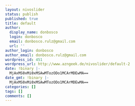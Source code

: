 ```yaml
---
layout: nivoslider
status: publish
published: true
title: default
author:
  display_name: donbosco
  login: donbosco
  email: donbosco.rulz@gmail.com
  url: ''
author_login: donbosco
author_email: donbosco.rulz@gmail.com
wordpress_id: 451
wordpress_url: http://www.azngeek.de/nivoslider/default-2
date: !binary |-
  MjAxMS0xMi0xMSAwMTozODo1MCArMDEwMA==
date_gmt: !binary |-
  MjAxMS0xMi0xMSAwMTozODo1MCArMDEwMA==
categories: []
tags: []
comments: []
---
```


